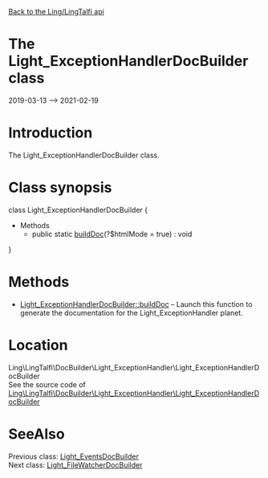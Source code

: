 [Back to the Ling/LingTalfi api](https://github.com/lingtalfi/LingTalfi/blob/master/doc/api/Ling/LingTalfi.md)



The Light_ExceptionHandlerDocBuilder class
================
2019-03-13 --> 2021-02-19






Introduction
============

The Light_ExceptionHandlerDocBuilder class.



Class synopsis
==============


class <span class="pl-k">Light_ExceptionHandlerDocBuilder</span>  {

- Methods
    - public static [buildDoc](https://github.com/lingtalfi/LingTalfi/blob/master/doc/api/Ling/LingTalfi/DocBuilder/Light_ExceptionHandler/Light_ExceptionHandlerDocBuilder/buildDoc.md)(?$htmlMode = true) : void

}






Methods
==============

- [Light_ExceptionHandlerDocBuilder::buildDoc](https://github.com/lingtalfi/LingTalfi/blob/master/doc/api/Ling/LingTalfi/DocBuilder/Light_ExceptionHandler/Light_ExceptionHandlerDocBuilder/buildDoc.md) &ndash; Launch this function to generate the documentation for the Light_ExceptionHandler planet.





Location
=============
Ling\LingTalfi\DocBuilder\Light_ExceptionHandler\Light_ExceptionHandlerDocBuilder<br>
See the source code of [Ling\LingTalfi\DocBuilder\Light_ExceptionHandler\Light_ExceptionHandlerDocBuilder](https://github.com/lingtalfi/LingTalfi/blob/master/DocBuilder/Light_ExceptionHandler/Light_ExceptionHandlerDocBuilder.php)



SeeAlso
==============
Previous class: [Light_EventsDocBuilder](https://github.com/lingtalfi/LingTalfi/blob/master/doc/api/Ling/LingTalfi/DocBuilder/Light_Events/Light_EventsDocBuilder.md)<br>Next class: [Light_FileWatcherDocBuilder](https://github.com/lingtalfi/LingTalfi/blob/master/doc/api/Ling/LingTalfi/DocBuilder/Light_FileWatcher/Light_FileWatcherDocBuilder.md)<br>
